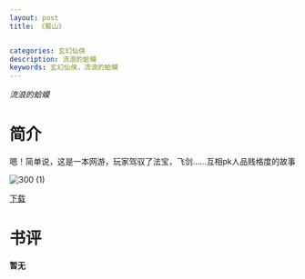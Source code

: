 ```yaml
---
layout: post
title: 《蜀山》


categories: 玄幻仙侠
description: 流浪的蛤蟆
keywords: 玄幻仙侠，流浪的蛤蟆
---
```


*流浪的蛤蟆*

# 简介

嗯！简单说，这是一本网游，玩家驾驭了法宝，飞剑……互相pk人品贱格度的故事

![300 (1)](http://tvax2.sinaimg.cn/large/008dGP0Fgy1gu2s9zfbfoj304605kwef.jpg)

[下载](https://link.jscdn.cn/1drv/aHR0cHM6Ly8xZHJ2Lm1zL3QvcyFBaGU2R2dNWmVFb2poUjljcFo1cnctWld6UERX.txt)
# 书评
**暂无**